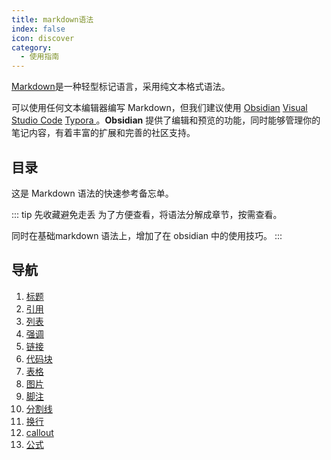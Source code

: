 ```yaml
---
title: markdown语法
index: false
icon: discover
category:
  - 使用指南
---
```

[Markdown](https://daringfireball.net/projects/markdown/)是一种轻型标记语言，采用纯文本格式语法。

可以使用任何文本编辑器编写 Markdown，但我们建议使用 [Obsidian](https://obsidian.md/) [Visual Studio Code](https://code.visualstudio.com/) [Typora ](https://typora.io/)。**Obsidian** 提供了编辑和预览的功能，同时能够管理你的笔记内容，有着丰富的扩展和完善的社区支持。

## 目录
这是 Markdown 语法的快速参考备忘单。

::: tip 先收藏避免走丢
为了方便查看，将语法分解成章节，按需查看。  

同时在基础markdown 语法上，增加了在 obsidian 中的使用技巧。
:::
## 导航
1. [标题](标题.md)
2. [引用](引用.md)
3. [列表](列表.md)
4. [强调](强调.md)
5. [链接](链接.md)
6. [代码块](代码块.md)
7. [表格](表格.md)
8. [图片](图片.md)
9. [脚注](脚注.md)
10. [分割线](分割线.md)
11. [换行](换行.md)
12. [callout](callout.md)
13. [公式](公式.md)
